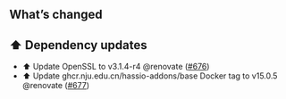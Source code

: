 ## What’s changed

## ⬆️ Dependency updates

- ⬆️ Update OpenSSL to v3.1.4-r4 @renovate ([#676](https://github.com/hassio-addons/addon-ssh/pull/676))
- ⬆️ Update ghcr.nju.edu.cn/hassio-addons/base Docker tag to v15.0.5 @renovate ([#677](https://github.com/hassio-addons/addon-ssh/pull/677))
